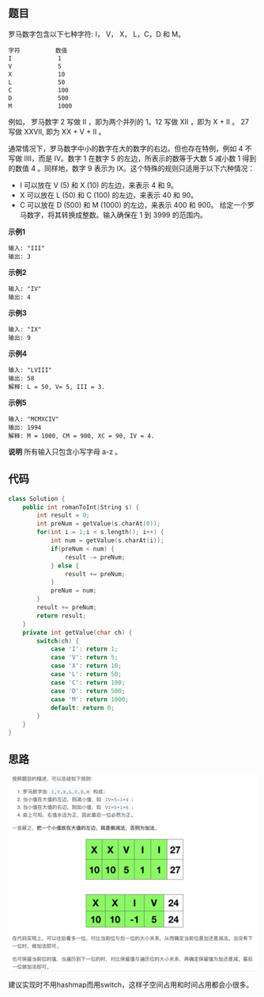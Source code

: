 ## 题目
罗马数字包含以下七种字符: I， V， X， L，C，D 和 M。
```
字符          数值
I             1
V             5
X             10
L             50
C             100
D             500
M             1000
```
例如， 罗马数字 2 写做 II ，即为两个并列的 1。12 写做 XII ，即为 X + II 。 27 写做  XXVII, 即为 XX + V + II 。

通常情况下，罗马数字中小的数字在大的数字的右边。但也存在特例，例如 4 不写做 IIII，而是 IV。数字 1 在数字 5 的左边，所表示的数等于大数 5 减小数 1 得到的数值 4 。同样地，数字 9 表示为 IX。这个特殊的规则只适用于以下六种情况：

* I 可以放在 V (5) 和 X (10) 的左边，来表示 4 和 9。
* X 可以放在 L (50) 和 C (100) 的左边，来表示 40 和 90。 
* C 可以放在 D (500) 和 M (1000) 的左边，来表示 400 和 900。
给定一个罗马数字，将其转换成整数。输入确保在 1 到 3999 的范围内。

**示例1**
```
输入: "III"
输出: 3
```

**示例2**
```
输入: "IV"
输出: 4
```

**示例3**
```
输入: "IX"
输出: 9
```

**示例4**
```
输入: "LVIII"
输出: 58
解释: L = 50, V= 5, III = 3.
```

**示例5**
```
输入: "MCMXCIV"
输出: 1994
解释: M = 1000, CM = 900, XC = 90, IV = 4.
```

**说明**
所有输入只包含小写字母 a-z 。

## 代码
```C++
class Solution {
    public int romanToInt(String s) { 
        int result = 0;
        int preNum = getValue(s.charAt(0));
        for(int i = 1;i < s.length(); i++) {
            int num = getValue(s.charAt(i));
            if(preNum < num) {
                result -= preNum;
            } else {
                result += preNum;
            }
            preNum = num;
        }
        result += preNum;
        return result;
    }
    private int getValue(char ch) {
        switch(ch) {
            case 'I': return 1;
            case 'V': return 5;
            case 'X': return 10;
            case 'L': return 50;
            case 'C': return 100;
            case 'D': return 500;
            case 'M': return 1000;
            default: return 0;
        }
    }
}
```
## 思路

![](static/13.png)


建议实现时不用hashmap而用switch，这样子空间占用和时间占用都会小很多。